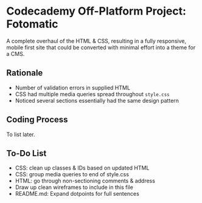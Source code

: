# Codecademy Off-Platform Project: Fotomatic
A complete overhaul of the HTML & CSS, resulting in a fully responsive, mobile first site that could be converted with minimal effort into a theme for a CMS.

## Rationale
* Number of validation errors in supplied HTML
* CSS had multiple media queries spread throughout `style.css`
* Noticed several sections essentially had the same design pattern

## Coding Process
To list later.

## To-Do List
* CSS: clean up classes & IDs based on updated HTML
* CSS: group media queries to end of style.css
* HTML: go through non-sectioning comments & address
* Draw up clean wireframes to include in this file
* README.md: Expand dotpoints for full sentences